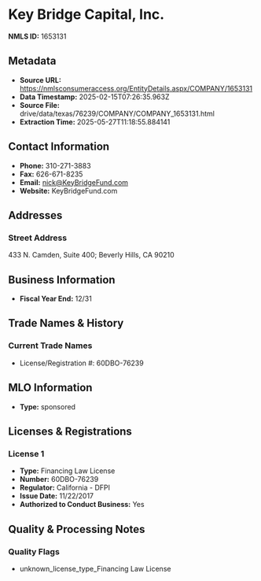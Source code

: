 # Key Bridge Capital, Inc.

**NMLS ID:** 1653131

## Metadata
- **Source URL:** https://nmlsconsumeraccess.org/EntityDetails.aspx/COMPANY/1653131
- **Data Timestamp:** 2025-02-15T07:26:35.963Z
- **Source File:** drive/data/texas/76239/COMPANY/COMPANY_1653131.html
- **Extraction Time:** 2025-05-27T11:18:55.884141

## Contact Information
- **Phone:** 310-271-3883
- **Fax:** 626-671-8235
- **Email:** nick@KeyBridgeFund.com
- **Website:** KeyBridgeFund.com

## Addresses
### Street Address
433 N. Camden, Suite 400; Beverly Hills, CA 90210

## Business Information
- **Fiscal Year End:** 12/31

## Trade Names & History
### Current Trade Names
- License/Registration #: 60DBO-76239

## MLO Information
- **Type:** sponsored

## Licenses & Registrations

### License 1
- **Type:** Financing Law License
- **Number:** 60DBO-76239
- **Regulator:** California - DFPI
- **Issue Date:** 11/22/2017
- **Authorized to Conduct Business:** Yes

## Quality & Processing Notes
### Quality Flags
- unknown_license_type_Financing Law License
